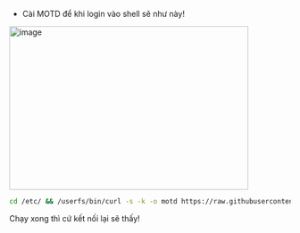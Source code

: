* Cài MOTD để khi login vào shell sẽ như này!
<img width="428" height="293" alt="image" src="https://github.com/user-attachments/assets/863183e2-cb54-4c3b-a06a-53c85580f338" />

```sh
cd /etc/ && /userfs/bin/curl -s -k -o motd https://raw.githubusercontent.com/Expl01tHunt3r/vnptmodemresearch/refs/heads/main/stuff/motd && echo -e "\033[32m[OK]\033[0m Đã cài thành công!"
```
Chạy xong thì cứ kết nối lại sẽ thấy!
